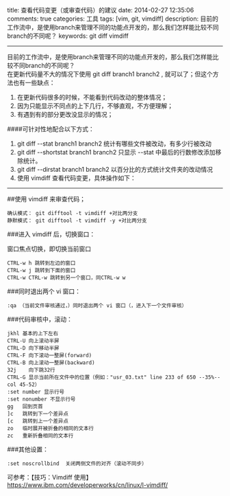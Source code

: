 title: 查看代码变更（或审查代码）的建议
date: 2014-02-27 12:35:06
comments: true
categories: 工具
tags: [vim, git, vimdiff]
description: 目前的工作流中，是使用branch来管理不同的功能点开发的，那么我们怎样能比较不同branch的不同呢？
keywords: git diff vimdiff

---

目前的工作流中，是使用branch来管理不同的功能点开发的，那么我们怎样能比较不同branch的不同呢？  
在更新代码量不大的情况下使用 git diff  branch1 branch2 , 就可以了；但这个方法也有一些缺点：

1. 在更新代码很多的时候，不能看到代码改动的整体情况；
2. 因为只能显示不同点的上下几行，不够直观，不方便理解；
3. 有遇到有的部分更改没显示的情况；

####可针对性地配合以下方式：

1. git diff --stat branch1 branch2   统计有哪些文件被改动，有多少行被改动
2. git diff --shortstat branch1 branch2 只显示 --stat 中最后的行数修改添加移除统计。
3. git diff --dirstat branch1 branch2  以百分比的方式统计文件夹的改动情况
4. 使用 vimdiff 查看代码变更，具体操作如下：

------

##使用 vimdiff 来审查代码；


<pre><code>确认模式： git difftool -t vimdiff +对比两分支
静默模式： git difftool -t vimdiff -y +对比两分支</code></pre>



###进入 vimdiff 后，切换窗口：

窗口焦点切换，即切换当前窗口

<pre><code>CTRL-w h 跳转到左边的窗口
CTRL-w j 跳转到下面的窗口
CTRL-w CTRL-w 跳转到另一个窗口，同CTRL-w w </code></pre>



###同时退出两个 vi 窗口：

<pre><code>:qa （当前文件审核通过，）同时退出两个 vi 窗口（，进入下一个文件审核） </code></pre>

###代码审核中，滚动：

<pre><code>jkhl 基本的上下左右  
CTRL-U 向上滚动半屏  
CTRL-D 向下移动半屏  
CTRL-F 向下滚动一整屏(forward)  
CTRL-B 向上滚动一整屏(backward)
32j    向下跳32行
CTRL-G 显示当前所在文件中的位置（例如："usr_03.txt" line 233 of 650 --35%-- col 45-52）
:set number 显示行号
:set nonumber 不显示行号
gg   回到页首
]c   跳转到下一个差异点
[c   跳转到上一个差异点
zo   临时展开被折叠的相同的文本行
zc   重新折叠相同的文本行</code></pre>

###其他设置：
<pre><code>:set noscrollbind  关闭两侧文件的对齐（滚动不同步）</code></pre>

可参考：【技巧：Vimdiff 使用】 https://www.ibm.com/developerworks/cn/linux/l-vimdiff/
